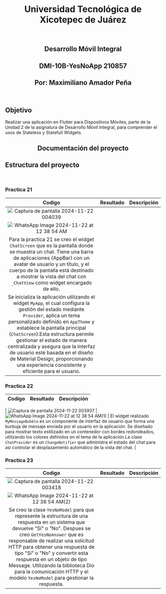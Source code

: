 
<br>
<br>
<h1 align="center"> Universidad Tecnológica de Xicotepec de Juárez </h1>
<br>

<h2 align="center"> Desarrollo Móvil Integral </h2>
<h2 align="center"> DMI-10B-YesNoApp 210857 </h2>
<h2 align="center"> Por: Maximiliano Amador Peña </h2>
<br>
<h2> Objetivo </h2>
Realizar una aplicación en Flutter para Dispositivos Móviles, parte de la Unidad 2 de la asignatura de Desarrollo Móvil Integral, para comprender el usos de Stateless y Statefull Widgets.
<br>
<h2 align="center"> Documentación del proyecto </h2>

## Estructura del proyecto


<br>
<h3> Practica 21 </h3>

| Codigo | Resultado | Descripción | 
|:-------------:|:---------------|:---------------|
| ![Captura de pantalla 2024-11-22 004039](https://github.com/user-attachments/assets/a278bdc1-bc0d-4830-a357-d0c581775cec)
| ![WhatsApp Image 2024-11-22 at 12 38 54 AM](https://github.com/user-attachments/assets/24ca868b-95e9-4486-ac72-215eb93b12e8)
| Para la practica 21 se creo el widget `ChatScreen` que es la pantalla donde se muestra un chat. Tiene una barra de aplicaciones (AppBar) con un avatar de usuario y un título, y el cuerpo de la pantalla está destinado a mostrar la vista del chat con `_ChatView` como widget encargado de ello.
Se inicializa la aplicación utilizando el widget `MyApp`, el cual configura la gestión del estado mediante `Provider`, aplica un tema personalizado definido en `AppTheme` y establece la pantalla principal (`ChatScreen`).Esta estructura permite gestionar el estado de manera centralizada y asegura que la interfaz de usuario esté basada en el diseño de Material Design, proporcionando una experiencia consistente y eficiente para el usuario. |

<h3> Practica 22 </h3>

| Codigo | Resultado | Descripción |
|:-------------:|:-------------:|:-------------:|

| ![Captura de pantalla 2024-11-22 003937](https://github.com/user-attachments/assets/785fa620-fe6a-48c8-bae7-69d3c33b35ff)
| ![WhatsApp Image 2024-11-22 at 12 38 54 AM(1)](https://github.com/user-attachments/assets/d73e4771-a341-4345-8d95-aafc021ff4c4)
| El widget realizado `MyMessageBubble` es un componente de interfaz de usuario que forma  una burbuja de mensaje enviada por el usuario en la aplicación. Se diseñado para mostrar texto estilizado en un contenedor con bordes redondeados, utilizando los colores definidos en el tema de la aplicación.La clase `ChatProvider` es un `ChangeNotifier` que administra el estado del chat para asi controlar el desplazamiento automático de la vista del chat. |
<h3> Practica 23 </h3>

| Codigo | Resultado | Descripción |
|:-------------:|:-------------:|:-------------:|
| ![Captura de pantalla 2024-11-22 003418](https://github.com/user-attachments/assets/872fc18c-3e2e-4e59-abf5-5c3e58b495ee)
| ![WhatsApp Image 2024-11-22 at 12 38 54 AM(2)](https://github.com/user-attachments/assets/2038b168-b81d-4b8a-a452-63ed5d5a0006)
 | Se creo la clase `YesNoModel` para que represente la estructura de una respuesta en un sistema que devuelve "Sí" o "No". Despues se creo `GetYesNoAnswer` que es responsable de realizar una solicitud HTTP para obtener una respuesta de tipo "Sí" o "No" y convertir esta respuesta en un objeto de tipo Message. Utilizando la biblioteca Dio para la comunicación HTTP y el modelo `YesNoModel` para gestionar la respuesta. |


